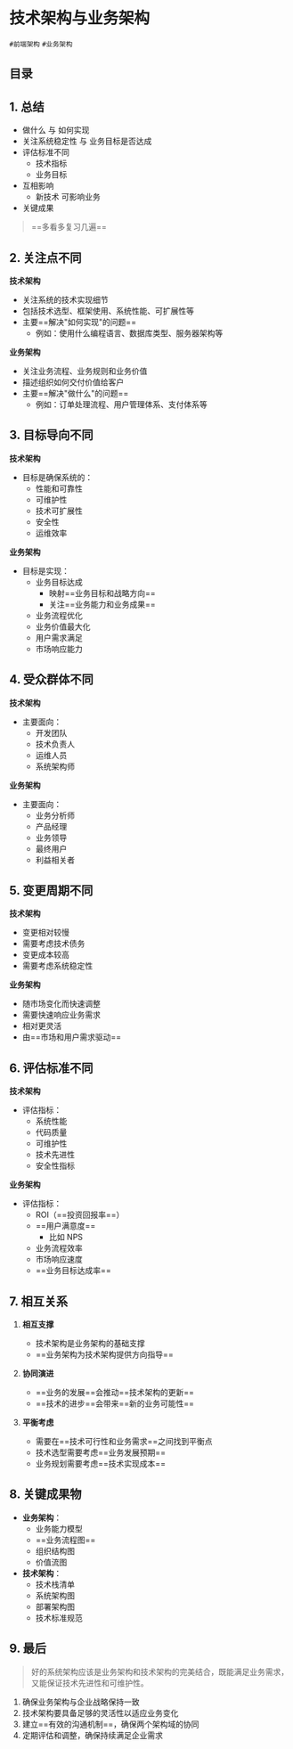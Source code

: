 
# 技术架构与业务架构

`#前端架构` `#业务架构`


## 目录
<!-- toc -->
 ## 1. 总结 

- 做什么 与 如何实现
- 关注系统稳定性 与 业务目标是否达成
- 评估标准不同
	- 技术指标
	- 业务目标
- 互相影响
	- 新技术 可影响业务
- 关键成果

> ==多看多复习几遍==

## 2. 关注点不同

**技术架构**

- 关注系统的技术实现细节
- 包括技术选型、框架使用、系统性能、可扩展性等
- 主要==解决"如何实现"的问题==
	- 例如：使用什么编程语言、数据库类型、服务器架构等

**业务架构**
- 关注业务流程、业务规则和业务价值
- 描述组织如何交付价值给客户
- 主要==解决"做什么"的问题==
	- 例如：订单处理流程、用户管理体系、支付体系等

## 3. 目标导向不同

**技术架构**
- 目标是确保系统的：
	- 性能和可靠性
	- 可维护性
	- 技术可扩展性
	- 安全性
	- 运维效率

**业务架构**
- 目标是实现：
	- 业务目标达成
		- 映射==业务目标和战略方向==
		- 关注==业务能力和业务成果==
	- 业务流程优化
	- 业务价值最大化
	- 用户需求满足
	- 市场响应能力

## 4. 受众群体不同

**技术架构**
- 主要面向：
	- 开发团队
	- 技术负责人
	- 运维人员
	- 系统架构师

**业务架构**
- 主要面向：
	- 业务分析师
	- 产品经理
	- 业务领导
	- 最终用户
	- 利益相关者

## 5. 变更周期不同

**技术架构**
- 变更相对较慢
- 需要考虑技术债务
- 变更成本较高
- 需要考虑系统稳定性

**业务架构**
- 随市场变化而快速调整
- 需要快速响应业务需求
- 相对更灵活
- 由==市场和用户需求驱动==

## 6. 评估标准不同

**技术架构**
- 评估指标：
	- 系统性能
	- 代码质量
	- 可维护性
	- 技术先进性
	- 安全性指标

**业务架构**
- 评估指标：
	- ROI（==投资回报率==）
	- ==用户满意度== 
		- 比如 NPS
	- 业务流程效率
	- 市场响应速度
	- ==业务目标达成率==

## 7. 相互关系

1. **相互支撑**
   - 技术架构是业务架构的基础支撑
   - ==业务架构为技术架构提供方向指导==

2. **协同演进**
   - ==业务的发展==会推动==技术架构的更新==
   - ==技术的进步==会带来==新的业务可能性==

3. **平衡考虑**
   - 需要在==技术可行性和业务需求==之间找到平衡点
   - 技术选型需要考虑==业务发展预期==
   - 业务规划需要考虑==技术实现成本==

## 8. 关键成果物

- **业务架构**：
	- 业务能力模型
	- ==业务流程图==
	- 组织结构图
	- 价值流图
- **技术架构**：
	- 技术栈清单
	- 系统架构图
	- 部署架构图
	- 技术标准规范

## 9. 最后

>  好的系统架构应该是业务架构和技术架构的完美结合，既能满足业务需求，又能保证技术先进性和可维护性。

1. 确保业务架构与企业战略保持一致
2. 技术架构要具备足够的灵活性以适应业务变化
3. 建立==有效的沟通机制==，确保两个架构域的协同
4. 定期评估和调整，确保持续满足企业需求
